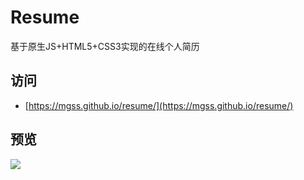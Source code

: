 # Resume
基于原生JS+HTML5+CSS3实现的在线个人简历

## 访问

* [https://mgss.github.io/resume/](https://mgss.github.io/resume/)

## 预览
![](https://ws4.sinaimg.cn/large/006tNbRwgy1fwxiqexa8bj31gw0q87lw.jpg)
